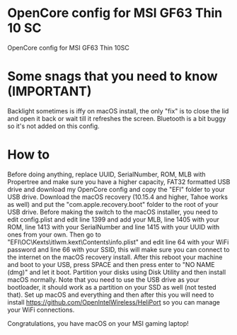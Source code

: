 # OpenCore config for MSI GF63 Thin 10 SC
OpenCore config for MSI GF63 Thin 10SC

# Some snags that you need to know (IMPORTANT)
Backlight sometimes is iffy on macOS install, the only "fix" is to close the lid and open it back or wait till it refreshes the screen. Bluetooth is a bit buggy so it's not added on this config.

# How to
Before doing anything, replace UUID, SerialNumber, ROM, MLB with Propertree and make sure you have a higher capacity, FAT32 formatted USB drive and download my OpenCore config and copy the "EFI" folder to your USB drive. Download the macOS recovery (10.15.4 and higher, Tahoe works as well) and put the "com.apple.recovery.boot" folder to the root of your USB drive. Before making the switch to the macOS installer, you need to edit config.plist and edit line 1399 and add your MLB, line 1405 with your ROM, line 1413 with your SerialNumber and line 1415 with your UUID with ones from your own. Then go to "EFI\OC\Kexts\itlwm.kext\Contents\info.plist" and edit line 64 with your WiFi password and line 66 with your SSID, this will make sure you can connect to the internet on the macOS recovery install. After this reboot your machine and boot to your USB, press SPACE and then press enter to "NO NAME (dmg)" and let it boot. Partition your disks using Disk Utility and then install macOS normally. Note that you need to use the USB drive as your bootloader, it should work as a partition on your SSD as well (not tested that). Set up macOS and everything and then after this you will need to install https://github.com/OpenIntelWireless/HeliPort so you can manage your WiFi connections.


Congratulations, you have macOS on your MSI gaming laptop!
